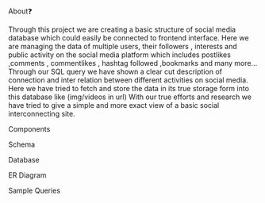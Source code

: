 About❓

Through this project we are creating a basic structure of social media database which could easily be connected to frontend interface.
Here we are managing the data of multiple users, their followers , interests and public activity on the social media platform which includes postlikes ,comments , commentlikes , hashtag followed ,bookmarks and many more...
Through our SQL query we have shown a clear cut description of connection and inter relation between different activities on social media.
Here we have tried to fetch and store the data in its true storage form into this database like (img/videos in url)
With our true efforts and research we have tried to give a simple and more exact view of a basic social interconnecting site.

Components

Schema

Database

ER Diagram

Sample Queries
